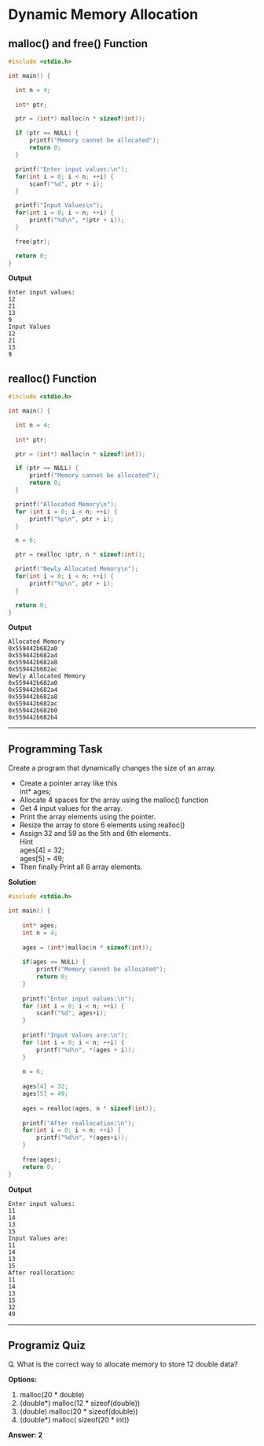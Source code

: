 # Dynamic Memory Allocation

## malloc() and free() Function

```c
#include <stdio.h>

int main() {

  int n = 4;
  
  int* ptr;

  ptr = (int*) malloc(n * sizeof(int));

  if (ptr == NULL) {
      printf("Memory cannot be allocated");
      return 0;
  }

  printf("Enter input values:\n");
  for(int i = 0; i < n; ++i) {
      scanf("%d", ptr + i);
  }

  printf("Input Values\n");
  for(int i = 0; i < n; ++i) {
      printf("%d\n", *(ptr + i));
  }

  free(ptr);

  return 0;
}
```
**Output**
```
Enter input values:
12
21
13
9
Input Values
12
21
13
9
```
## realloc() Function

```c
#include <stdio.h>

int main() {

  int n = 4;
  
  int* ptr;

  ptr = (int*) malloc(n * sizeof(int));

  if (ptr == NULL) {
      printf("Memory cannot be allocated");
      return 0;
  }

  printf("Allocated Memory\n");
  for (int i = 0; i < n; ++i) {
      printf("%p\n", ptr + i);
  }

  n = 6;

  ptr = realloc (ptr, n * sizeof(int));

  printf("Newly Allocated Memory\n");
  for(int i = 0; i < n; ++i) {
      printf("%p\n", ptr + i);
  }

  return 0;
}
```
**Output**
```
Allocated Memory
0x559442b682a0
0x559442b682a4
0x559442b682a8
0x559442b682ac
Newly Allocated Memory
0x559442b682a0
0x559442b682a4
0x559442b682a8
0x559442b682ac
0x559442b682b0
0x559442b682b4
```
---

## Programming Task
Create a program that dynamically changes the size of an array. 

- Create a pointer array like this  
 int* ages;
- Allocate 4 spaces for the array using the malloc() function  
- Get 4 input values for the array.  
- Print the array elements using the pointer.  
- Resize the array to store 6 elements using realloc()  
- Assign 32 and 59 as the 5th and 6th elements.  
Hint  
ages[4] = 32;  
ages[5] = 49;  
- Then finally Print all 6 array elements.

**Solution**
```c
#include <stdio.h>

int main() {
    
    int* ages;
    int n = 4;
    
    ages = (int*)malloc(n * sizeof(int));
    
    if(ages == NULL) {
        printf("Memory cannot be allocated");
        return 0;
    }
    
    printf("Enter input values:\n");
    for (int i = 0; i < n; ++i) {
        scanf("%d", ages+i);
    }
    
    printf("Input Values are:\n");
    for (int i = 0; i < n; ++i) {
        printf("%d\n", *(ages + i));
    }
    
    n = 6;
    
    ages[4] = 32;
    ages[5] = 49;
    
    ages = realloc(ages, n * sizeof(int));
    
    printf("After reallocation:\n");
    for(int i = 0; i < n; ++i) {
        printf("%d\n", *(ages+i));
    }
    
    free(ages);
    return 0;
}

```

**Output**
```
Enter input values:
11
14
13
15
Input Values are:
11
14
13
15
After reallocation:
11
14
13
15
32
49

```
---
 
## Programiz Quiz
 
Q. What is the correct way to allocate memory to store 12 double data?

**Options:**
1. malloc(20 * double)
1. (double*) malloc(12 * sizeof(double))
1. (double) malloc(20 * sizeof(double))
1. (double*) malloc( sizeof(20 * int))

**Answer: 2**



